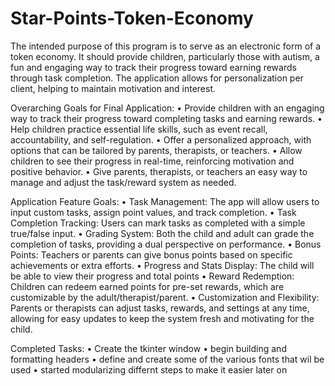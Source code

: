 # Star-Points-Token-Economy
The intended purpose of this program
is to serve as an electronic form of a token economy. It should provide children, particularly those with autism,
a fun and engaging way to track their progress toward earning rewards through task
completion. The application allows for personalization per client, helping to maintain
motivation and interest.

Overarching Goals for Final Application:
•	Provide children with an engaging way to track their progress toward completing tasks and earning rewards.
•	Help children practice essential life skills, such as event recall, accountability, and self-regulation.
•	Offer a personalized approach, with options that can be tailored by parents, therapists, or teachers.
•	Allow children to see their progress in real-time, reinforcing motivation and positive behavior.
•	Give parents, therapists, or teachers an easy way to manage and adjust the task/reward system as needed.


Application Feature Goals:
•	Task Management: The app will allow users to input custom tasks, assign point values, and track completion.
•	Task Completion Tracking: Users can mark tasks as completed with a simple true/false input.
•	Grading System: Both the child and adult can grade the completion of tasks, providing a dual perspective on performance.
•	Bonus Points: Teachers or parents can give bonus points based on specific achievements or extra efforts.
•	Progress and Stats Display: The child will be able to view their progress and total points
•	Reward Redemption: Children can redeem earned points for pre-set rewards, which are customizable by the adult/therapist/parent.
•	Customization and Flexibility: Parents or therapists can adjust tasks, rewards, and settings at any time, allowing for easy updates to keep the system fresh and motivating for the child.

Completed Tasks: 
•	Create the tkinter window
•	begin building and formatting headers
•	define and create some of the various fonts that wil be used
•	started modularizing differnt steps to make it easier later on
